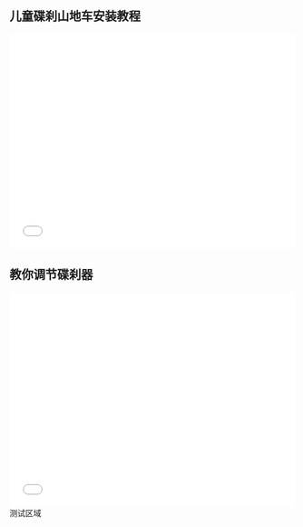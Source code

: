 ## 儿童碟刹山地车安装教程
<div style="position: relative; width: 100%; height: 0; padding-bottom: 75%;">
<iframe src="//player.bilibili.com/player.html?bvid=BV14s4y127Me&page=1" scrolling="no" border="0" frameborder="no" framespacing="0" allowfullscreen="true"style="position: absolute; width: 100%; height: 100%; Left: 0; top: 0;" > </iframe>
</div>

## 教你调节碟刹器
<div style="position: relative; width: 100%; height: 0; padding-bottom: 75%;">
<iframe src="//player.bilibili.com/player.html?bvid=BV1h1AneCEhd&page=1" scrolling="no" border="0" frameborder="no" framespacing="0" allowfullscreen="true"style="position: absolute; width: 100%; height: 100%; Left: 0; top: 0;" > </iframe>
</div>
测试区域